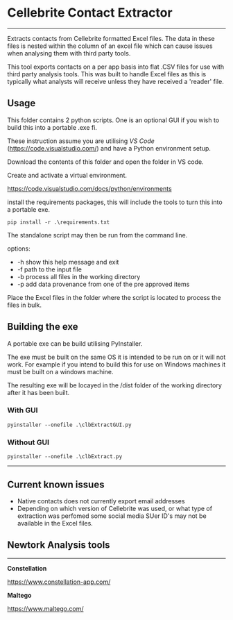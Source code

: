 # Cellebrite Contact Extractor

---
Extracts contacts from Cellebrite formatted Excel files. The data in these files is nested within the column of an excel file which can cause issues when analysing them with third party tools.

This tool exports contacts on a per app basis into flat .CSV files for use with third party analysis tools. This was built to handle Excel files as this is typically what analysts will receive unless they have received a 'reader' file.

## Usage

This folder contains 2 python scripts. One is an optional GUI if you wish to build this into a portable .exe fi.

These instruction assume you are utilising *VS Code* (<https://code.visualstudio.com/>) and have a Python environment setup.

Download the contents of this folder and open the folder in VS code.

Create and activate a virtual environment.

<https://code.visualstudio.com/docs/python/environments>

install the requirements packages, this will include the tools to turn this into a portable exe.

`pip install -r .\requirements.txt`

The standalone script may then be run from the command line.

options:

- -h show this help message and exit
- -f path to the input file
- -b process all files in the working directory
- -p add data provenance from one of the pre approved items

Place the Excel files in the folder where the script is located to process the files in bulk.

## Building the exe

A portable exe can be build utilising PyInstaller.

The exe must be built on the same OS it is intended to be run on or it will not work. For example if you intend to build this for use on Windows machines it must be built on a windows machine.

The resulting exe will be locayed in the /dist folder of the working directory after it has been built.

### **With GUI**

`pyinstaller --onefile .\clbExtractGUI.py`

### **Without GUI**

`pyinstaller --onefile .\clbExtract.py`

---

## Current known issues

- Native contacts does not currently export email addresses
- Depending on which version of Cellebrite was used, or what type of extraction was perfomed some social media SUer ID's may not be available in the Excel files.

## Newtork Analysis tools

----
**Constellation**

<https://www.constellation-app.com/>

**Maltego**

<https://www.maltego.com/>
